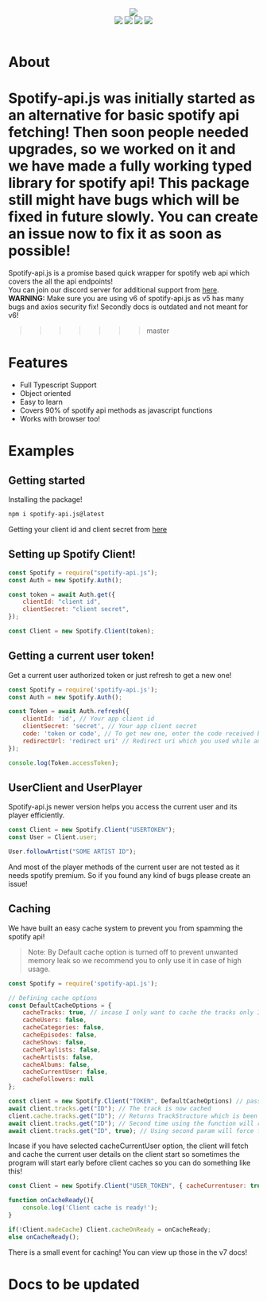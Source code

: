 <div align="center">
  <img src="https://media.discordapp.net/attachments/736466510888960020/760853915876327464/Sa.png?width=718&height=275"><br>
  <div>
    <a href="https://spotify-api.js.org"><img src="https://img.shields.io/badge/READ-DOCS-orange?style=for-the-badge"></a>
    <a href="https://github.com/spotify-api/spotify-api.js/"><img src="https://img.shields.io/github/repo-size/spotify-api/spotify-api.js?label=Size&style=for-the-badge"></a>
    <a href="https://www.npmjs.com/package/spotify-api.js"><img src="https://img.shields.io/npm/v/spotify-api.js?label=Version&style=for-the-badge"></a>
    <a href="https://discord.gg/FrduEZd"><img src="https://img.shields.io/discord/736099894963601438?label=Discord&style=for-the-badge"></a>
  </div><br>
</div>

# About

Spotify-api.js was initially started as an alternative for basic spotify api fetching! Then soon people needed upgrades, so we worked on it and we have made a fully working typed library for spotify api! This package still might have bugs which will be fixed in future slowly. You can create an issue now to fix it as soon as possible!
=======
Spotify-api.js is a promise based quick wrapper for spotify web api which covers the all the api endpoints!<br/>
You can join our discord server for additional support from [here](https://discord.gg/FrduEZd).<br/>
**WARNING:** Make sure you are using v6 of spotify-api.js as v5 has many bugs and axios security fix! Secondly docs is outdated and not meant for v6!
>>>>>>> master

# Features 

- Full Typescript Support
- Object oriented
- Easy to learn
- Covers 90% of spotify api methods as javascript functions
- Works with browser too!

# Examples

## Getting started

Installing the package!

```sh
npm i spotify-api.js@latest
```

Getting your client id and client secret from [here](https://developer.spotify.com/dashboard/)

## Setting up Spotify Client!

```js
const Spotify = require("spotify-api.js");
const Auth = new Spotify.Auth();

const token = await Auth.get({
    clientId: "client id",
    clientSecret: "client secret",
});

const Client = new Spotify.Client(token);
```

## Getting a current user token!

Get a current user authorized token or just refresh to get a new one!

```js
const Spotify = require('spotify-api.js');
const Auth = new Spotify.Auth();

const Token = await Auth.refresh({
    clientId: 'id', // Your app client id
    clientSecret: 'secret', // Your app client secret
    code: 'token or code', // To get new one, enter the code received by spotify api or to refresh to get a new one, enter the refreshToken!
    redirectUrl: 'redirect uri' // Redirect uri which you used while auth, which is only for verification
});

console.log(Token.accessToken);
```

## UserClient and UserPlayer

Spotify-api.js newer version helps you access the current user and its player efficiently.

```js
const Client = new Spotify.Client("USERTOKEN");
const User = Client.user;

User.followArtist("SOME ARTIST ID");
```

And most of the player methods of the current user are not tested as it needs spotify premium. So if you found any kind of bugs please create an issue!

## Caching

We have built an easy cache system to prevent you from spamming the spotify api!

> Note: By Default cache option is turned off to prevent unwanted memory leak so we recommend you to only use it in case of high usage.

```js
const Spotify = require('spotify-api.js');

// Defining cache options
const DefaultCacheOptions = {
    cacheTracks: true, // incase I only want to cache the tracks only I will this to true
    cacheUsers: false,
    cacheCategories: false,
    cacheEpisodes: false,
    cacheShows: false,
    cachePlaylists: false,
    cacheArtists: false,
    cacheAlbums: false,
    cacheCurrentUser: false,
    cacheFollowers: null
};

const client = new Spotify.Client("TOKEN", DefaultCacheOptions) // passing the cache options
await client.tracks.get("ID"); // The track is now cached
client.cache.tracks.get("ID"); // Returns TrackStructure which is been fetched previously else will return null
await client.tracks.get("ID"); // Second time using the function will return cache one
await client.tracks.get("ID", true); // Using second param will force fetch instead of searching cache!
```

Incase if you have selected cacheCurrentUser option, the client will fetch and cache the current user details on the client start so sometimes the program will start early before client caches so you can do something like this!

```js
const Client = new Spotify.Client("USER_TOKEN", { cacheCurrentuser: true });

function onCacheReady(){
    console.log('Client cache is ready!');
}

if(!Client.madeCache) Client.cacheOnReady = onCacheReady;
else onCacheReady();
```

There is a small event for caching! You can view up those in the v7 docs!

# Docs to be updated
